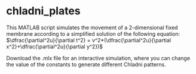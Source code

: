 # chladni_plates

This MATLAB script simulates the movement of a 2-dimensional fixed membrane according to a simplified solution of the following equation: <br>
$\dfrac{\partial^2u}{\partial t^2} = v^2*(\dfrac{\partial^2u}{\partial x^2}+\dfrac{\partial^2u}{\partial y^2})$

Download the .mlx file for an interactive simulation, where you can change the value of the constants to generate different Chladni patterns.
